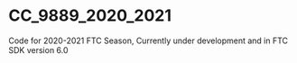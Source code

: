 # CC_9889_2020_2021
Code for 2020-2021 FTC Season, Currently under development and in FTC SDK version 6.0